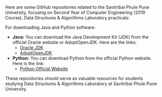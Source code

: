 Here are some GitHub repositories related to the Savitribai Phule Pune University, focusing on Second Year of Computer Engineering (2019 Course), Data Structures & Algorithms Laboratory practicals:

For downloading Java and Python software:

- **Java:** You can download the Java Development Kit (JDK) from the official Oracle website or AdoptOpenJDK. Here are the links:
  - [Oracle JDK](https://www.oracle.com/java/technologies/javase-downloads.html)
  - [AdoptOpenJDK](https://adoptopenjdk.net/)
- **Python:** You can download Python from the official Python website. Here is the link:
  - [Python Official Website](https://www.python.org/downloads/)

These repositories should serve as valuable resources for students studying Data Structures & Algorithms Laboratory at Savitribai Phule Pune University.
